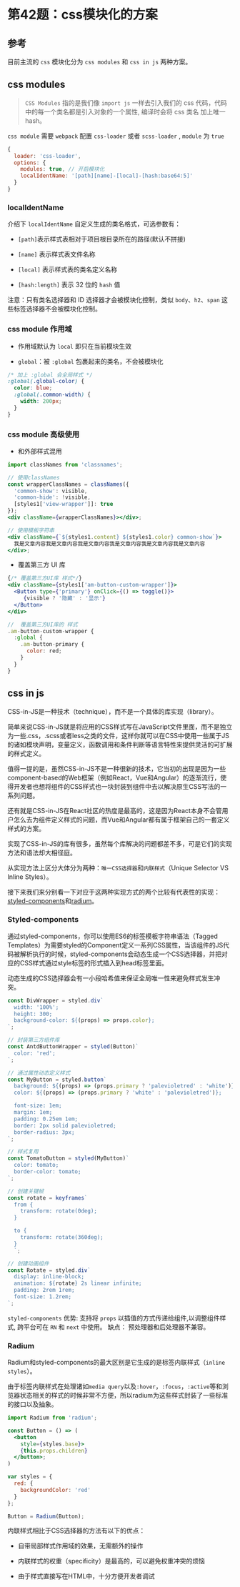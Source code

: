 # 第42题：css模块化的方案

## 参考

目前主流的 `css` 模块化分为 `css modules` 和 `css in js` 两种方案。

## css modules

> `CSS Modules` 指的是我们像 `import js` 一样去引入我们的 css 代码，代码中的每一个类名都是引入对象的一个属性, 编译时会将 css 类名 加上唯一 hash。

`css module` 需要 `webpack` 配置 `css-loader` 或者 `scss-loader` , `module` 为 `true`

```js
{
  loader: 'css-loader',
  options: {
    modules: true, // 开启模块化
    localIdentName: '[path][name]-[local]-[hash:base64:5]'
  }
}
```

### localIdentName

介绍下 `localIdentName` 自定义生成的类名格式，可选参数有：

* `[path]`表示样式表相对于项目根目录所在的路径(默认不拼接)

* `[name]` 表示样式表文件名称

* `[local]` 表示样式表的类名定义名称

* `[hash:length]` 表示 32 位的 `hash` 值

注意：只有类名选择器和 ID 选择器才会被模块化控制，类似 `body`、`h2`、`span` 这些标签选择器不会被模块化控制。

### css module 作用域

* 作用域默认为 `local` 即只在当前模块生效

* `global`：被 `:global` 包裹起来的类名，不会被模块化

```css
/* 加上 :global 会全局样式 */
:global(.global-color) {
  color: blue;
  :global(.common-width) {
    width: 200px;
  }
}
```

### css module 高级使用

* 和外部样式混用

```jsx
import classNames from 'classnames';

// 使用classNames
const wrapperClassNames = classNames({
  'common-show': visible,
  'common-hide': !visible,
  [styles1['view-wrapper']]: true
});
<div className={wrapperClassNames}></div>;

// 使用模板字符串
<div className={`${styles1.content} ${styles1.color} common-show`}>
  我是文章内容我是文章内容我是文章内容我是文章内容我是文章内容我是文章内容
</div>;
```

* 覆盖第三方 UI 库

```jsx
{/* 覆盖第三方UI库 样式*/}
<div className={styles1['am-button-custom-wrapper']}>
  <Button type={'primary'} onClick={() => toggle()}>
     {visible ? '隐藏' : '显示'}
  </Button>
</div>

//  覆盖第三方UI库的 样式
.am-button-custom-wrapper {
  :global {
    .am-button-primary {
      color: red;
    }
  }
}
```

## css in js

CSS-in-JS是一种技术（technique），而不是一个具体的库实现（library）。

简单来说CSS-in-JS就是将应用的CSS样式写在JavaScript文件里面，而不是独立为一些.css，.scss或者less之类的文件，这样你就可以在CSS中使用一些属于JS的诸如模块声明，变量定义，函数调用和条件判断等语言特性来提供灵活的可扩展的样式定义。

值得一提的是，虽然CSS-in-JS不是一种很新的技术，它当初的出现是因为一些component-based的Web框架（例如React，Vue和Angular）的逐渐流行，使得开发者也想将组件的CSS样式也一块封装到组件中去以解决原生CSS写法的一系列问题。

还有就是CSS-in-JS在React社区的热度是最高的，这是因为React本身不会管用户怎么去为组件定义样式的问题，而Vue和Angular都有属于框架自己的一套定义样式的方案。

实现了CSS-in-JS的库有很多，虽然每个库解决的问题都差不多，可是它们的实现方法和语法却大相径庭。

从实现方法上区分大体分为两种：`唯一CSS选择器`和`内联样式`（Unique Selector VS Inline Styles）。

接下来我们来分别看一下对应于这两种实现方式的两个比较有代表性的实现：[styled-components](https://styled-components.com/)和[radium](https://github.com/FormidableLabs/radium)。

### Styled-components

通过styled-components，你可以使用ES6的标签模板字符串语法（Tagged Templates）为需要styled的Component定义一系列CSS属性，当该组件的JS代码被解析执行的时候，styled-components会动态生成一个CSS选择器，并把对应的CSS样式通过style标签的形式插入到head标签里面。

动态生成的CSS选择器会有一小段哈希值来保证全局唯一性来避免样式发生冲突。

```jsx
const DivWrapper = styled.div`
  width: '100%';
  height: 300;
  background-color: ${(props) => props.color};
`;

// 封装第三方组件库
const AntdButtonWrapper = styled(Button)`
  color: 'red';
`;

// 通过属性动态定义样式
const MyButton = styled.button`
  background: ${(props) => (props.primary ? 'palevioletred' : 'white')};
  color: ${(props) => (props.primary ? 'white' : 'palevioletred')};

  font-size: 1em;
  margin: 1em;
  padding: 0.25em 1em;
  border: 2px solid palevioletred;
  border-radius: 3px;
`;

// 样式复用
const TomatoButton = styled(MyButton)`
  color: tomato;
  border-color: tomato;
`;

// 创建关键帧
const rotate = keyframes`
  from {
    transform: rotate(0deg);
  }

  to {
    transform: rotate(360deg);
  }
  `;

// 创建动画组件
const Rotate = styled.div`
  display: inline-block;
  animation: ${rotate} 2s linear infinite;
  padding: 2rem 1rem;
  font-size: 1.2rem;
`;
```

`styled-components` 优势: 支持将 `props` 以插值的方式传递给组件,以调整组件样式, 跨平台可在 `RN` 和 `next` 中使用。 缺点： 预处理器和后处理器不兼容。

### Radium

Radium和styled-components的最大区别是它生成的是标签内联样式（`inline styles`）。

由于标签内联样式在处理诸如`media query`以及`:hover`，`:focus`，`:active`等和浏览器状态相关的样式的时候非常不方便，所以radium为这些样式封装了一些标准的接口以及抽象。

```jsx
import Radium from 'radium';

const Button = () => (
  <button
    style={styles.base}>
    {this.props.children}
  </button>;
)

var styles = {
  red: {
    backgroundColor: 'red'
  }
};

Button = Radium(Button);
```

内联样式相比于CSS选择器的方法有以下的优点：

* 自带局部样式作用域的效果，无需额外的操作

* 内联样式的权重（specificity）是最高的，可以避免权重冲突的烦恼

* 由于样式直接写在HTML中，十分方便开发者调试